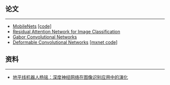 ## 论文
-------
- [MobileNets](https://arxiv.org/abs/1704.04861) [[code]](https://github.com/Zehaos/MobileNet)
- [Residual Attention Network for Image Classification](https://arxiv.org/abs/1704.06904)
- [Gabor Convolutional Networks](https://arxiv.org/abs/1705.01450)
 - [Deformable Convolutional Networks](https://arxiv.org/abs/1703.06211) [[mxnet code]](https://github.com/msracver/Deformable-ConvNets)


## 资料
--------
- [地平线机器人杨铭：深度神经网络在图像识别应用中的演化](http://mp.weixin.qq.com/s?__biz=MzA3MzI4MjgzMw==&mid=2650726203&idx=1&sn=6116c18b14602aea0d1a5c1c1df8e448)
